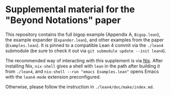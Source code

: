 # Supplemental material for the "Beyond Notations" paper

This repository contains the full bigop example (Appendix A, `Bigop.lean`), the example expander (`Expander.lean`),
and other examples from the paper (`Examples.lean`). It is pinned to a compatible Lean 4 commit via the `./lean4`
submodule (be sure to check it out via `git submodule update --init lean4`).

The recommended way of interacting with this supplement is via [Nix](https://nixos.org/nix/). After installing Nix,
`nix-shell` gives a shell with `lean` in the path after building it from `./lean4`, and
`nix-shell --run "emacs Examples.lean"` opens Emacs with the `lean4-mode` extension preconfigured.

Otherwise, please follow the instruction in `./lean4/doc/make/index.md`.
